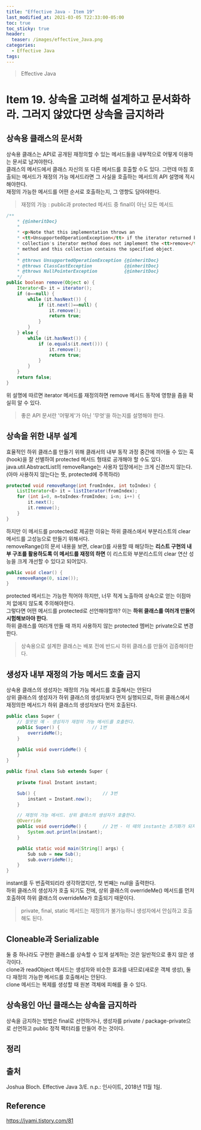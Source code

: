 ```yaml
---
title: "Effective Java - Item 19"
last_modified_at: 2021-03-05 T22:33:00-05:00
toc: true
toc_sticky: true
header:
  teaser: /images/effective_Java.png
categories: 
  - Effective Java
tags:
---
```


> Effective Java

Item 19. 상속을 고려해 설계하고 문서화하라. 그러지 않았다면 상속을 금지하라
=============
## 상속용 클래스의 문서화
상속용 클래스는 API로 공개된 재정의할 수 있는 메서드들을 내부적으로 어떻게 이용하는 문서로 남겨야한다.  
클래스의 메서드에서 클래스 자신의 또 다른 메서드를 호출할 수도 있다. 그런데 마침 호출되는 메서드가 재정의 가능 메서드라면 그 사실을 호출하는 메서드의 API 설명에 적시해야한다.  
재정의 가능한 메서드를 어떤 순서로 호출하는지, 그 영향도 담아야한다.  
> 재정의 가능 : public과 protected 메서드 중 final이 아닌 모든 메서드  

```java
/**
    * {@inheritDoc}
    *
    * <p>Note that this implementation throws an
    * <tt>UnsupportedOperationException</tt> if the iterator returned by this
    * collection's iterator method does not implement the <tt>remove</tt>
    * method and this collection contains the specified object.
    *
    * @throws UnsupportedOperationException {@inheritDoc}
    * @throws ClassCastException            {@inheritDoc}
    * @throws NullPointerException          {@inheritDoc}
    */
public boolean remove(Object o) {
    Iterator<E> it = iterator();
    if (o==null) {
        while (it.hasNext()) {
            if (it.next()==null) {
                it.remove();
                return true;
            }
        }
    } else {
        while (it.hasNext()) {
            if (o.equals(it.next())) {
                it.remove();
                return true;
            }
        }
    }
    return false;
}
```
위 설명에 따르면 iterator 메서드를 재정의하면 remove 메서드 동작에 영향을 줌을 확실히 알 수 있다.  

> 좋은 API 문서란 '어떻게'가 아닌 '무엇'을 하는지를 설명해야 한다.  

## 상속을 위한 내부 설계
효율적인 하위 클래스를 만들기 위해 클래서의 내부 동작 과정 중간에 끼어들 수 있는 훅(hook)을 잘 선별하여 protected 메서드 형태로 공개해야 할 수도 있다.  
java.util.AbstractList의 removeRange는 사용자 입장에서는 크게 신경쓰지 않는다.(아마 사용하지 않는다는 뜻, protected에 주목하라)  
```java
protected void removeRange(int fromIndex, int toIndex) {
    ListIterator<E> it = listIterator(fromIndex);
    for (int i=0, n=toIndex-fromIndex; i<n; i++) {
        it.next();
        it.remove();
    }
}
```
하지만 이 메서드를 protected로 제공한 이유는 하위 클래스에서 부분리스트의 clear 메서드를 고성능으로 만들기 위해서다.  
removeRange()의 문서 내용을 보면, clear()를 사용할 때 해당하는 **리스트 구현의 내부 구조를 활용하도록 이 메서드를 재정의 하면** 이 리스트와 부분리스트의 clear 연산 성능을 크게 개선할 수 있다고 되어있다.  
```java
public void clear() {
    removeRange(0, size());
}
```

protected 메서드는 가능한 적어야 하지만, 너무 적게 노출하여 상속으로 얻는 이점마저 없애지 않도록 주의해야한다.  
그렇다면 어떤 메서드를 protected로 선언해야할까? 이는 **하위 클래스를 여러개 만들어 시험해보아야 한다.**  
하위 클래스를 여러개 만들 때 까지 사용하지 않는 protected 멤버는 private으로 변경한다.  
> 상속용으로 설계한 클래스는 배포 전에 반드시 하위 클래스를 만들어 검증해야한다.  

## 생성자 내부 재정의 가능 메서드 호출 금지
<div class="post_caption">상속용 클래스의 생성자는 재정의 가능 메서드를 호출해서는 안된다</div>  
상위 클래스의 생성자가 하위 클래스의 생성자보다 먼저 실행되므로, 하위 클래스에서 재정의한 메서드가 하위 클래스의 생성자보다 먼저 호출된다.  

```java
public class Super {
    // 잘못된 예 - 생성자가 재정의 가능 메서드를 호출한다.
    public Super() {            // 1번
        overrideMe();
    }

    public void overrideMe() {
    }
}

public final class Sub extends Super {
    
    private final Instant instant;

    Sub() {                         // 3번
        instant = Instant.now();    
    }

    // 재정의 가능 메서드. 상위 클래스의 생성자가 호출한다.
    @Override
    public void overrideMe() {      // 2번 - 이 때의 instant는 초기화가 되지 않아 null이다
        System.out.println(instant);           
    }

    public static void main(String[] args) {
        Sub sub = new Sub();
        sub.overrideMe();
    }
}
```
instant를 두 번출력되리라 생각하였지만, 첫 번째는 null을 출력한다.  
하위 클래스의 생성자가 호출 되기도 전에, 상위 클래스의 overrideMe() 메서드를 먼저 호출하여 하위 클래스의 overrideMe가 호출되기 때문이다.  
> private, final, static 메서드는 재정의가 불가능하니 생성자에서 안심하고 호출해도 된다.  

## Cloneable과 Serializable
둘 중 하나라도 구현한 클래스를 상속할 수 있게 설계하는 것은 일반적으로 좋지 않은 생각이다.  
clone과 readObject 메서드는 생성자와 비슷한 효과를 내므로(새로운 객체 생성), 둘 다 재정의 가능한 메서드를 호출해서는 안된다.  
clone 메서드는 복제를 생성할 때 원본 객체에 피해를 줄 수 있다.  

## 상속용인 아닌 클래스는 상속을 금지하라
상속을 금지하는 방법은 final로 선언하거나, 생성자를 private / package-private으로 선언하고 public 정적 팩터리를 만들어 주는 것이다.  



## 정리


## 출처
Joshua Bloch. Effective Java 3/E. n.p.: 인사이트, 2018년 11월 1일.  

## Reference
<https://jyami.tistory.com/81>  
